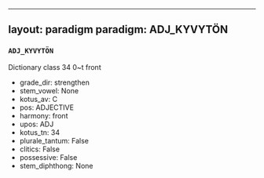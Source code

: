 
---
layout: paradigm
paradigm: ADJ_KYVYTÖN
---
### ` ADJ_KYVYTÖN `

Dictionary class 34 0~t front
* grade_dir: strengthen
* stem_vowel: None
* kotus_av: C
* pos: ADJECTIVE
* harmony: front
* upos: ADJ
* kotus_tn: 34
* plurale_tantum: False
* clitics: False
* possessive: False
* stem_diphthong: None
